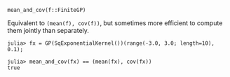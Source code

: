 ```
mean_and_cov(f::FiniteGP)
```

Equivalent to `(mean(f), cov(f))`, but sometimes more efficient to compute them jointly than separately.

```jldoctest
julia> fx = GP(SqExponentialKernel())(range(-3.0, 3.0; length=10), 0.1);

julia> mean_and_cov(fx) == (mean(fx), cov(fx))
true
```
